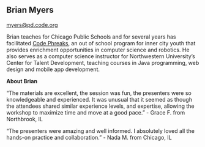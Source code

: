 ## Brian Myers

[myers@pd.code.org](mailto:myers@pd.code.org)

Brian teaches for Chicago Public Schools and for several years has facilitated [Code Phreaks](http://www.codephreaks.org/), an out of school program for inner city youth that provides enrichment opportunities in computer science and robotics. He also serves as a computer science instructor for Northwestern University’s Center for Talent Development, teaching courses in Java programming, web design and mobile app development.

**About Brian**

“The materials are excellent, the session was fun, the presenters were so knowledgeable and experienced. It was unusual that it seemed as though the attendees shared similar experience levels, and expertise, allowing the workshop to maximize time and move at a good pace.” - Grace F. from Northbrook, IL

“The presenters were amazing and well informed. I absolutely loved all the hands-on practice and collaboration.” - Nada M. from Chicago, IL

